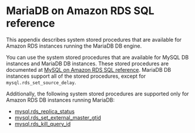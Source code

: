 # MariaDB on Amazon RDS SQL reference<a name="Appendix.MariaDB.SQLRef"></a>

This appendix describes system stored procedures that are available for Amazon RDS instances running the MariaDB DB engine\.

You can use the system stored procedures that are available for MySQL DB instances and MariaDB DB instances\. These stored procedures are documented at [MySQL on Amazon RDS SQL reference](Appendix.MySQL.SQLRef.md)\. MariaDB DB instances support all of the stored procedures, except for `mysql.rds_set_source_delay`\.

Additionally, the following system stored procedures are supported only for Amazon RDS DB instances running MariaDB:
+ [mysql\.rds\_replica\_status](mysql_rds_replica_status.md)
+ [mysql\.rds\_set\_external\_master\_gtid](mysql_rds_set_external_master_gtid.md)
+ [mysql\.rds\_kill\_query\_id](mysql_rds_kill_query_id.md)